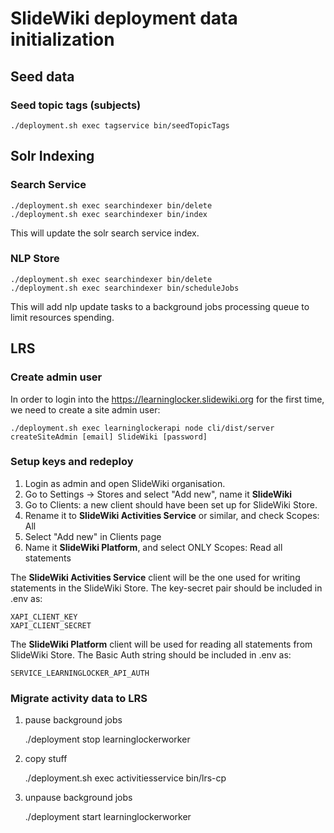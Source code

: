 # SlideWiki deployment data initialization

## Seed data

### Seed topic tags (subjects)

    ./deployment.sh exec tagservice bin/seedTopicTags

## Solr Indexing

### Search Service

    ./deployment.sh exec searchindexer bin/delete
    ./deployment.sh exec searchindexer bin/index

This will update the solr search service index.

### NLP Store

    ./deployment.sh exec searchindexer bin/delete
    ./deployment.sh exec searchindexer bin/scheduleJobs

This will add nlp update tasks to a background jobs processing queue to limit resources spending.

## LRS

### Create admin user

In order to login into the https://learninglocker.slidewiki.org for the first time, we need to create a site admin user:

	./deployment.sh exec learninglockerapi node cli/dist/server createSiteAdmin [email] SlideWiki [password]


### Setup keys and redeploy

1. Login as admin and open SlideWiki organisation. 
2. Go to Settings -> Stores and select "Add new", name it **SlideWiki**
3. Go to Clients: a new client should have been set up for SlideWiki Store.
4. Rename it to **SlideWiki Activities Service** or similar, and check Scopes: All
5. Select "Add new" in Clients page
6. Name it **SlideWiki Platform**, and select ONLY Scopes: Read all statements

The **SlideWiki Activities Service** client will be the one used for writing statements in the SlideWiki Store. The key-secret pair should be included in .env as:

    XAPI_CLIENT_KEY
    XAPI_CLIENT_SECRET

The **SlideWiki Platform** client will be used for reading all statements from SlideWiki Store. The Basic Auth string should be included in .env as:

    SERVICE_LEARNINGLOCKER_API_AUTH

### Migrate activity data to LRS

1. pause background jobs

    ./deployment stop learninglockerworker

2. copy stuff

    ./deployment.sh exec activitiesservice bin/lrs-cp

3. unpause background jobs

    ./deployment start learninglockerworker
